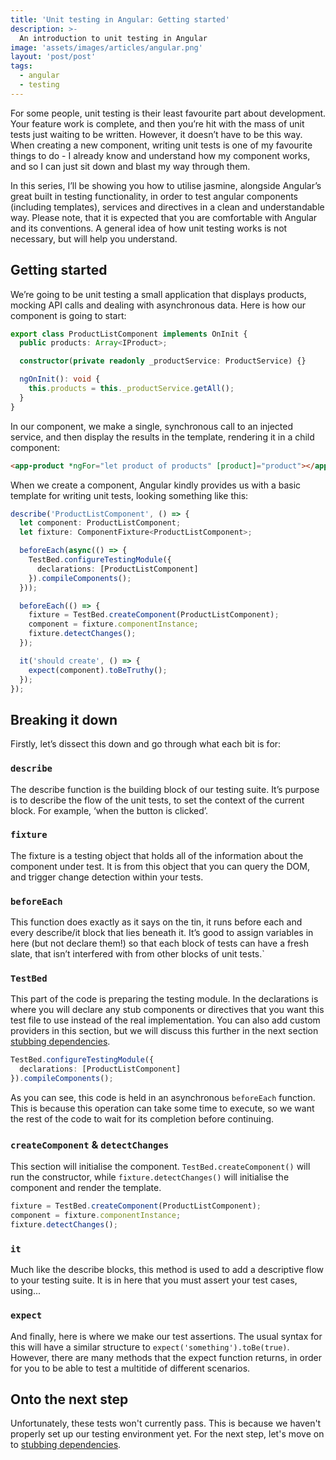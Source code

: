 ```yaml
---
title: 'Unit testing in Angular: Getting started'
description: >-
  An introduction to unit testing in Angular
image: 'assets/images/articles/angular.png'
layout: 'post/post'
tags:
  - angular
  - testing
---
```


For some people, unit testing is their least favourite part about development. Your feature work is complete, and then you’re hit with the mass of unit tests just waiting to be written. However, it doesn’t have to be this way. When creating a new component, writing unit tests is one of my favourite things to do - I already know and understand how my component works, and so I can just sit down and blast my way through them.

In this series, I’ll be showing you how to utilise jasmine, alongside Angular’s great built in testing functionality, in order to test angular components (including templates), services and directives in a clean and understandable way. Please note, that it is expected that you are comfortable with Angular and its conventions. A general idea of how unit testing works is not necessary, but will help you understand.

## Getting started

We’re going to be unit testing a small application that displays products, mocking API calls and dealing with asynchronous data. Here is how our component is going to start:

```ts
export class ProductListComponent implements OnInit {
  public products: Array<IProduct>;

  constructor(private readonly _productService: ProductService) {}

  ngOnInit(): void {
    this.products = this._productService.getAll();
  }
}
```

In our component, we make a single, synchronous call to an injected service, and then display the results in the template, rendering it in a child component:

```html
<app-product *ngFor="let product of products" [product]="product"></app-product>
```

When we create a component, Angular kindly provides us with a basic template for writing unit tests, looking something like this:

```ts
describe('ProductListComponent', () => {
  let component: ProductListComponent;
  let fixture: ComponentFixture<ProductListComponent>;

  beforeEach(async(() => {
    TestBed.configureTestingModule({
      declarations: [ProductListComponent]
    }).compileComponents();
  }));

  beforeEach(() => {
    fixture = TestBed.createComponent(ProductListComponent);
    component = fixture.componentInstance;
    fixture.detectChanges();
  });

  it('should create', () => {
    expect(component).toBeTruthy();
  });
});
```

## Breaking it down

Firstly, let’s dissect this down and go through what each bit is for:

### `describe`

The describe function is the building block of our testing suite. It’s purpose is to describe the flow of the unit tests, to set the context of the current block. For example, ‘when the button is clicked’.

### `fixture`

The fixture is a testing object that holds all of the information about the component under test. It is from this object that you can query the DOM, and trigger change detection within your tests.

### `beforeEach`

This function does exactly as it says on the tin, it runs before each and every describe/it block that lies beneath it. It’s good to assign variables in here (but not declare them!) so that each block of tests can have a fresh slate, that isn’t interfered with from other blocks of unit tests.`

### `TestBed`

This part of the code is preparing the testing module. In the declarations is where you will declare any stub components or directives that you want this test file to use instead of the real implementation. You can also add custom providers in this section, but we will discuss this further in the next section [stubbing dependencies](angular-testing-stubbing-dependencies).

```ts
TestBed.configureTestingModule({
  declarations: [ProductListComponent]
}).compileComponents();
```

As you can see, this code is held in an asynchronous `beforeEach` function. This is because this operation can take some time to execute, so we want the rest of the code to wait for its completion before continuing.

### `createComponent` & `detectChanges`

This section will initialise the component. `TestBed.createComponent()` will run the constructor, while `fixture.detectChanges()` will initialise the component and render the template.

```js
fixture = TestBed.createComponent(ProductListComponent);
component = fixture.componentInstance;
fixture.detectChanges();
```

### `it`

Much like the describe blocks, this method is used to add a descriptive flow to your testing suite. It is in here that you must assert your test cases, using...

### `expect`

And finally, here is where we make our test assertions. The usual syntax for this will have a similar structure to `expect('something').toBe(true)`. However, there are many methods that the expect function returns, in order for you to be able to test a multitide of different scenarios.

## Onto the next step

Unfortunately, these tests won't currently pass. This is because we haven't properly set up our testing environment yet. For the next step, let's move on to [stubbing dependencies](angular-testing-2-stubbing-dependencies).
